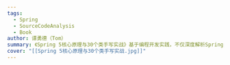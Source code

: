 ```yaml
---
tags:
  - Spring
  - SourceCodeAnalysis
  - Book
author: 谭勇德（Tom）
summary: 《Spring 5核心原理与30个类手写实战》基于编程开发实践，不仅深度解析Spring 5的原理与新特性，更从环境准备、顶层结构设计、数据访问等方面一步步地推导出Spring的设计原理。在每个知识点上，均以大量的经典代码案例辅助讲解，使理论紧密联系实际。最后手写30个类，以体会Spring作者的创作过程，让每一位读者学以致用。  对于立志成为Java架构师的技术人员，以及对以Spring为核心的Java Web开发感兴趣的计算机专业高校生、在职Java开发人员来说，本书是一本具备超强实战意义的技术升级指南。读者通过本书可以看源码不再“晕车”，轻松找到入口；系统学习设计思想，提高解决问题的效率；培养架构思维能力，以及自驱学习能力。
cover: "[[Spring 5核心原理与30个类手写实战.jpg]]"
---
```

